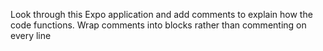 Look through this Expo application and add comments to explain how the code functions. Wrap comments into blocks rather than commenting on every line

